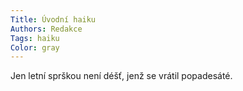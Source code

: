 ```yaml
---
Title: Úvodní haiku
Authors: Redakce
Tags: haiku
Color: gray
---
```

Jen letní sprškou
není déšť, jenž se vrátil
popadesáté.
